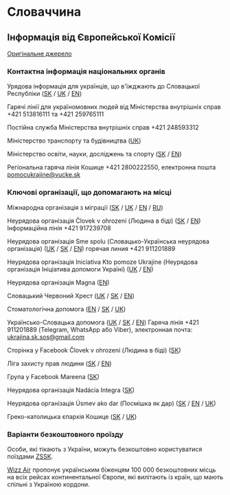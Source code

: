 # Словаччина

## Інформація від Європейської Комісії

[Оригінальне джерело](https://ec.europa.eu/info/strategy/priorities-2019-2024/stronger-europe-world/eu-solidarity-ukraine/eu-assistance-ukraine/information-people-fleeing-war-ukraine_uk)

### Контактна інформація національних органів

Урядова інформація для українців, що в'їжджають до Словацької Республіки ([SK](https://ua.gov.sk/sk.html?csrt=8918819930045023225) / [UK](https://ua.gov.sk/?csrt=8918819930045023225) / [EN](https://ua.gov.sk/en.html))

Гарячі лінії для україномовних людей від Міністерства внутрішніх справ +421 513816111 та +421 259765111

Постійна служба Міністерства внутрішніх справ +421 248593312

Міністерство транспорту та будівництва ([UK](https://pomocpreukrajinu.sk/))

Міністерство освіти, науки, досліджень та спорту ([SK](https://www.minedu.sk/29993-sk/situacia-na-ukrajine/) / [EN](https://www.minedu.sk/about-the-ministry/))

Регіональна гаряча лінія Кошице +421 2800222550, електронна пошта pomocukrajine@vucke.sk

### Ключові організації, що допомагають на місці

Міжнародна організація з міграції ([SK](https://www.mic.iom.sk/sk/novinky/757-info-ukrajina.html) / [UK](https://www.mic.iom.sk/sk/novinky/760-informatsiya-ukrayina.html) / [EN](https://www.mic.iom.sk/en/news/758-info-ukraine.html) / [RU](https://www.mic.iom.sk/ru/2015-02-03-14-35-35/759-info-situacija-v-ukraine.html))

Неурядова організація Človek v ohrození (Людина в біді) ([SK](https://clovekvohrozeni.sk/) / [EN](https://clovekvohrozeni.sk/help-to-ukraine/)) Інформаційна лінія +421 917239708

Неурядова організація Sme spolu (Словацько-Українська неурядова організація) ([UK](https://smespolu.org/ua/%d0%b4%d1%96%d1%8f%d0%bb%d1%8c%d0%bd%d1%96%d1%81%d1%82%d1%8c/%d0%b4%d0%be%d0%bf%d0%be%d0%bc%d0%be%d0%b3%d0%b0-%d0%b6%d0%b5%d1%80%d1%82%d0%b2%d0%b0%d0%bc-%d0%b2%d0%be%d0%b9%d0%bd%d0%b8-%d0%b2-%d1%83%d0%ba%d1%80%d0%b0%d1%97%d0%bd%d1%96/) / [SK](https://smespolu.org/aktivity/pomoc-obetiam-vojny-na-ukrajine/) / [EN](https://smespolu.org/en/activities/helping-victims-of-the-war-in-ukraine/)) горячая линия +421 911201889

Неурядова організація Iniciativa Kto pomoze Ukrajine (Неурядова організація Ініціатива допомоги Україні) ([UK](https://www.helpukraine.sk/ua/) / [EN](https://www.helpukraine.sk/))

Неурядова організація Magna ([EN](https://www.magna.org/en/news/we-distribute-medical-aid/))

Словацький Червоний Хрест ([UK](https://redcross.sk/ukraine-info-ua/) / [SK](https://redcross.sk/ukraine-info-sk/) / [EN](https://redcross.sk/ukraine-info-sk/))

Стоматологічна допомога ([EN](https://www.stomatolog.help/?fbclid=IwAR1SLeIdIKICkw34vqlxzJcncjWcpHoAx21cXAO8PW4v-iIhGkBMkcvgsc8) / [SK](https://www.stomatolog.help/sk) / [UK](https://www.stomatolog.help/ua))

Українсько-Словацька допомога ([UK](https://smespolu.org/ua/) / [SK](https://smespolu.org/) / [EN](https://smespolu.org/en/)) Гаряча лінія +421 911201889 (Telegram, WhatsApp або Viber), электронная почта: ukrajina.sk.sos@gmail.com

Сторінка у Facebook Človek v ohrození (Людина в біді) ([SK](https://www.facebook.com/clovekvohrozeni))

Ліга захисту прав людини ([SK](https://www.hrl.sk/sk) / [EN](https://www.hrl.sk/en/migration-info/online-legal-aid))

Група у Facebook Mareena ([SK](https://www.facebook.com/mareena.sk))

Неурядова організація Nadácia Integra ([SK](https://integra.sk/kampane/kriza-na-ukrajine/))

Неурядова організація Úsmev ako dar (Посмішка як дар) ([SK](https://www.usmev.sk/susedska-pomoc-ukrajine/) / [EN](https://www.usmev.sk/helping-our-neighbor-ukraine/) / [UK](https://www.usmev.sk/ua/))

Греко-католицька єпархія Кошице ([SK](https://pomahameukrajine.grkatke.sk/) / [UK](https://pomahameukrajine.grkatke.sk/%D0%BC%D0%B8-%D0%B4%D0%BE%D0%BF%D0%BE%D0%BC%D0%B0%D0%B3%D0%B0%D1%94%D0%BC%D0%BE-%D0%B2%D0%B0%D0%BC))

### Варіанти безкоштовного проїзду

Особи, які тікають з України, можуть безкоштовно користуватися поїздами [ZSSK](https://www.zssk.sk/ukrajina/).

[Wizz Air](https://wizzair.com/#/rescue) пропонує українським біженцям 100 000 безкоштовних місць на всіх рейсах континентальної Європи, які вилітають із країн, що мають спільні з Україною кордони.
